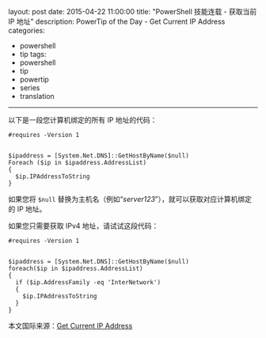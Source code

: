 ﻿layout: post
date: 2015-04-22 11:00:00
title: "PowerShell 技能连载 - 获取当前 IP 地址"
description: PowerTip of the Day - Get Current IP Address
categories:
- powershell
- tip
tags:
- powershell
- tip
- powertip
- series
- translation
---
以下是一段您计算机绑定的所有 IP 地址的代码：

    #requires -Version 1
    
    
    $ipaddress = [System.Net.DNS]::GetHostByName($null)
    Foreach ($ip in $ipaddress.AddressList)
    {
      $ip.IPAddressToString
    }

如果您将 `$null` 替换为主机名（例如“_server123_”），就可以获取对应计算机绑定的 IP 地址。

如果您只需要获取 IPv4 地址，请试试这段代码：

    #requires -Version 1
    
    
    $ipaddress = [System.Net.DNS]::GetHostByName($null)
    foreach($ip in $ipaddress.AddressList)
    {
      if ($ip.AddressFamily -eq 'InterNetwork')
      {
        $ip.IPAddressToString 
      }
    }

<!--more-->
本文国际来源：[Get Current IP Address](http://powershell.com/cs/blogs/tips/archive/2015/04/22/get-current-ip-address.aspx)
